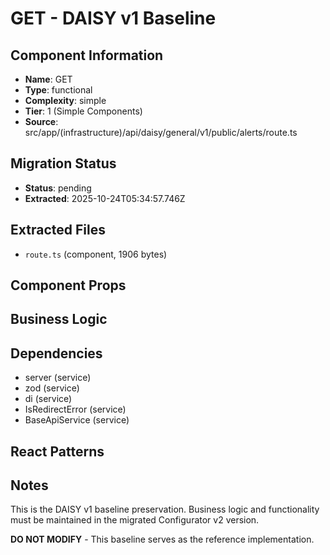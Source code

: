 # GET - DAISY v1 Baseline

## Component Information

- **Name**: GET
- **Type**: functional
- **Complexity**: simple
- **Tier**: 1 (Simple Components)
- **Source**: src/app/(infrastructure)/api/daisy/general/v1/public/alerts/route.ts

## Migration Status

- **Status**: pending
- **Extracted**: 2025-10-24T05:34:57.746Z

## Extracted Files

- `route.ts` (component, 1906 bytes)

## Component Props



## Business Logic



## Dependencies

- server (service)
- zod (service)
- di (service)
- IsRedirectError (service)
- BaseApiService (service)

## React Patterns



## Notes

This is the DAISY v1 baseline preservation. Business logic and functionality
must be maintained in the migrated Configurator v2 version.

**DO NOT MODIFY** - This baseline serves as the reference implementation.
